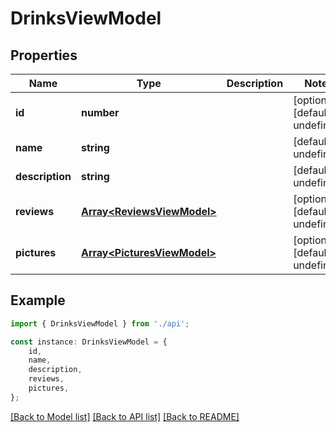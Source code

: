 # DrinksViewModel


## Properties

Name | Type | Description | Notes
------------ | ------------- | ------------- | -------------
**id** | **number** |  | [optional] [default to undefined]
**name** | **string** |  | [default to undefined]
**description** | **string** |  | [default to undefined]
**reviews** | [**Array&lt;ReviewsViewModel&gt;**](ReviewsViewModel.md) |  | [optional] [default to undefined]
**pictures** | [**Array&lt;PicturesViewModel&gt;**](PicturesViewModel.md) |  | [optional] [default to undefined]

## Example

```typescript
import { DrinksViewModel } from './api';

const instance: DrinksViewModel = {
    id,
    name,
    description,
    reviews,
    pictures,
};
```

[[Back to Model list]](../README.md#documentation-for-models) [[Back to API list]](../README.md#documentation-for-api-endpoints) [[Back to README]](../README.md)
